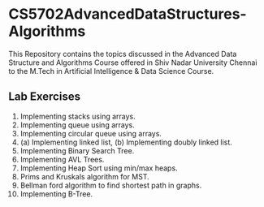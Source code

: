 # CS5702AdvancedDataStructures-Algorithms
This Repository contains the topics discussed in the Advanced Data Structure and Algorithms Course offered in Shiv Nadar University Chennai to the M.Tech in Artificial Intelligence &amp; Data Science Course.

## Lab Exercises

1. Implementing stacks using arrays.
2. Implementing queue using arrays.
3. Implementing circular queue using arrays.
4. (a) Implementing linked list, (b) Implementing doubly linked list.
5. Implementing Binary Search Tree.
6. Implementing AVL Trees.
7. Implementing Heap Sort using min/max heaps.
8. Prims and Kruskals algorithm for MST.
9. Bellman ford algorithm to find shortest path in graphs.
10. Implementing B-Tree.



